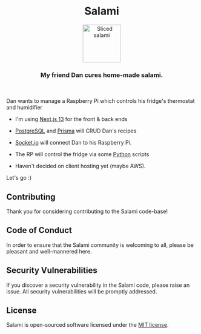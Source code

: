 <h1 align="center">Salami</h1>

<p align="center"><img width="auto" height="100px" alt="Sliced salami" src="./public/salami-02.png"/></p>

<h3 align="center">My friend Dan cures home-made salami.</h3>

</br></br>
Dan wants to manage a Raspberry Pi which controls his fridge's thermostat and humidifier
- I'm using [Next.js 13](https://beta.nextjs.org/docs) for the front & back ends

- [PostgreSQL](https://www.postgresql.org/) and [Prisma](https://www.prisma.io/) will CRUD Dan's recipes

- [Socket.io](https://socket.io/) will connect Dan to his Raspberry Pi.

- The RP will control the fridge via some [Python](https://www.python.org/) scripts

- Haven't decided on client hosting yet (maybe AWS).


Let's go :)

## Contributing

Thank you for considering contributing to the Salami code-base!

## Code of Conduct

In order to ensure that the Salami community is welcoming to all, please be pleasant and well-mannered here.

## Security Vulnerabilities

If you discover a security vulnerability in the Salami code, please raise an issue. All security vulnerabilities will be promptly addressed.

## License

Salami is open-sourced software licensed under the [MIT license](https://opensource.org/licenses/MIT).

